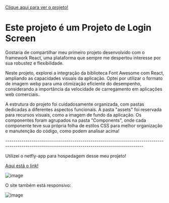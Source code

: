 <a href="https://reactlogintela.netlify.app/">Clique aqui para ver o projeto!</a>

<H1>Este projeto é um Projeto de Login Screen</H1>
<p>Gostaria de compartilhar meu primeiro projeto desenvolvido com o framework React, uma plataforma que sempre me despertou interesse por sua robustez e flexibilidade.

Neste projeto, explorei a integração da biblioteca Font Awesome com React, ampliando as capacidades visuais da aplicação. Optei por utilizar o formato de imagem webp para uma otimização eficiente do desempenho, considerando a importância da velocidade de carregamento em aplicações web comerciais.</p>

<p>A estrutura do projeto foi cuidadosamente organizada, com pastas dedicadas a diferentes aspectos funcionais. A pasta "assets" foi reservada para recursos visuais, como a imagem de fundo da aplicação. Os componentes foram agrupados na pasta "Components", onde cada componente teve sua própria folha de estilos CSS para melhor organização e manutenção do código, como podem analisar acima!</p>
--------------------------------------------------------------------------------------------------------------------------------------------------

<p>Utilizei o netfly-app para hospedagem desse meu projeto!</p>
<a href="https://reactlogintela.netlify.app/">Aqui está o link!</a>


![image](https://github.com/DevGustavoGantois/TelaDeLoginEmReact/assets/123424700/70e02ea4-2f30-4113-8a82-0522a3238126)

<p>O site também está responsivo:</p>


![image](https://github.com/DevGustavoGantois/TelaDeLoginEmReact/assets/123424700/122fbca2-54ac-4be8-aa52-a79e4d5dd819)

